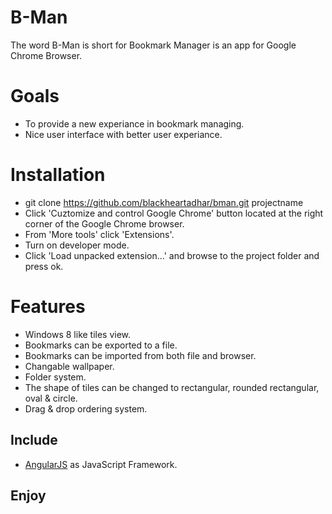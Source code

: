 # B-Man

The word B-Man is short for Bookmark Manager is an app for Google Chrome Browser.

# Goals

* To provide a new experiance in bookmark managing.
* Nice user interface with better user experiance.

# Installation

* git clone https://github.com/blackheartadhar/bman.git projectname
* Click 'Cuztomize and control Google Chrome' button located at the right corner of the Google Chrome browser.
* From 'More tools' click 'Extensions'.
* Turn on developer mode.
* Click 'Load unpacked extension...' and browse to the project folder and press ok.

# Features

* Windows 8 like tiles view.
* Bookmarks can be exported to a file.
* Bookmarks can be imported from both file and browser.
* Changable wallpaper.
* Folder system.
* The shape of tiles can be changed to rectangular, rounded rectangular, oval & circle.
* Drag & drop ordering system.

## Include

* [AngularJS](https://angularjs.org/) as JavaScript Framework.

## Enjoy
